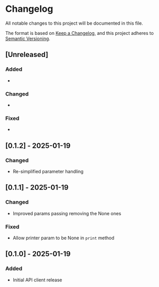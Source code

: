 # Changelog

All notable changes to this project will be documented in this file.

The format is based on [Keep a Changelog](https://keepachangelog.com/en/1.0.0/),
and this project adheres to [Semantic Versioning](https://semver.org/spec/v2.0.0.html).

## [Unreleased]

### Added

*

### Changed

*

### Fixed

*

## [0.1.2] - 2025-01-19

### Changed

* Re-simplified parameter handling

## [0.1.1] - 2025-01-19

### Changed

* Improved params passing removing the None ones

### Fixed

* Allow printer param to be None in `print` method

## [0.1.0] - 2025-01-19

### Added

* Initial API client release
